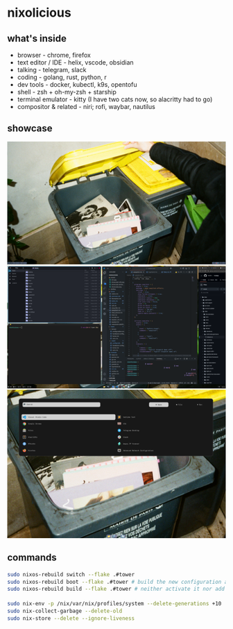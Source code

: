 # nixolicious

## what's inside
- browser - chrome, firefox
- text editor / IDE - helix, vscode, obsidian
- talking - telegram, slack
- coding - golang, rust, python, r
- dev tools - docker, kubectl, k9s, opentofu
- shell - zsh + oh-my-zsh + starship
- terminal emulator - kitty (I have two cats now, so alacritty had to go)
- compositor & related - niri; rofi, waybar, nautilus

## showcase
![plot](./assets/showcase.png)
![plot](./assets/showcase-windows.png)
![plot](./assets/showcase-rofi.png)

## commands

```bash
sudo nixos-rebuild switch --flake .#tower
sudo nixos-rebuild boot --flake .#tower # build the new configuration and make it the boot default, but do not activate it.
sudo nixos-rebuild build --flake .#tower # neither activate it nor add it to the GRUB boot menu.

sudo nix-env -p /nix/var/nix/profiles/system --delete-generations +10
sudo nix-collect-garbage --delete-old
sudo nix-store --delete --ignore-liveness
```
